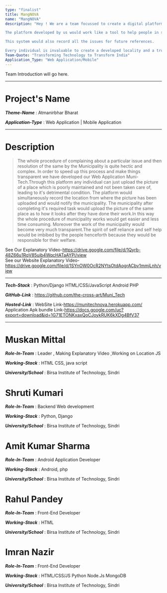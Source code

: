 ```yaml
---
type: "finalist"                   
title: MangNOVA
name: "MangNOVA"
description: "Hey ! We are a team focussed to create a digital platform which works in real time to aid people and authorities in creating a clean, green and developed India.

The platform developed by us would work like a tool to help people in sharing the issues directly with the municipal corporation which would be able to locate these issues easily through our platform.

This system would also record all the issues for future references.

Every individual is invaluable to create a developed locality and a truly self-reliant nation"
Team-Quote: "Transforming Technology to Transform India"
Application_Type: "Web Application/Mobile"
---
```


Team Introduction will go here.

---

# Project's Name

_**Theme-Name**_ : Atmanirbhar Bharat

_**Application-Type**_ : Web Application | Mobile Application   

---

# Description

> The whole procedure of complaining about a particular issue and then resolution of the same by the Municipality is quite hectic and complex. In order to speed up this process and make things transparent we have developed our Web Application Muni-Tech.Through this platform any individual can just upload the picture of a place which is poorly maintained and not been taken care of, leading to it's detrimental condition. The platform would simultaneously record the location from where the picture has been uploaded and would notify the municipality. The municipality after completing it's required task would upload the picture of the same place as to how it looks after they have done their work.In this way the whole procedure of municipality works would get easier and less time consuming. Moreover the work of the municipality would become very much transparent.The spirit of self reliance and self help would be imbibed by the people henceforth because they would be responsible for their welfare.

See Our Explanatory Video-https://drive.google.com/file/d/1Qyrb-48Z66u1RqV85uib4WqcHATaAYPi/view<br />
See our Website Explanatory Video-https://drive.google.com/file/d/1SYnOW0OcR2NYtsOtdAogrACbv1mmjLnh/view

---

_**Tech-Stack**_  : Python/Django HTML/CSS/JavaScript Android PHP  

_**GitHub-Link**_ : https://github.com/the-cross-art/Muni_Tech  

_**Hosted-Link**_ : WebSite Link-https://munitechnova.herokuapp.com/
Application Apk bundle Link-https://docs.google.com/uc?export=download&id=1G71ETONKxaxQoCJoykRUK6kXDg4BfV37 


---


# Muskan Mittal

_**Role-In-Team**_  : Leader , Making Explanatory Video ,Working on Location JS

_**Working-Stack**_ : HTML CSS, java script

_**University/School**_ : Birsa Institute of Technology, Sindri




# Shruti Kumari

_**Role-In-Team**_  : Backend Web development

_**Working-Stack**_ : Python, Django

_**University/School**_ : Birsa Institute of Technology, Sindri





# Amit Kumar Sharma

_**Role-In-Team**_  : Android Application Developer

_**Working-Stack**_ : Android, php

_**University/School**_ : Birsa Institute of Technology, Sindri





# Rahul Pandey

_**Role-In-Team**_  : Front-End Developer

_**Working-Stack**_ : HTML

_**University/School**_ : Birsa Institute of Technology, Sindri





# Imran Nazir

_**Role-In-Team**_  : Front-End Developer

_**Working-Stack**_ : HTML/CSS/JS Python Node.Js MongoDB

_**University/School**_ : Birsa Institute of Technology, Sindri
